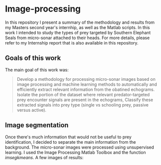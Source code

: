 # Image-processing

In this repository I present a summary of the methodology and results from my Masters second year's internhip, as well as the Matlab scripts. In this work I intended to study the types of prey targeted by Southern Elephant Seals from micro-sonar attached to their heads. For more details, please refer to my Internship report that is also available in this repository.

## Goals of this work 

The main goal of this work was:
> Develop a methodology for processing micro-sonar images based on image processing and machine learning methods to automatically and efficiently extract relevant information from the obatined echograms.
> Isolate the portion of the dataset where relevant predator-targeted prey encounter signals are present in the echograms,
> Classify these extracted signals into prey type (single vs schooling prey, passive versus active).

## Image segmentation

Once there's much information that would not be useful to prey identification, I decided to separate the main information from the background. The micro-sonar images were processed using unsupervised learning. I used the Image Processing Matlab Toolbox and the function *imsegkmeans*.
A few images of results:




